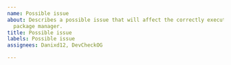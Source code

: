 ```yaml
---
name: Possible issue
about: Describes a possible issue that will affect the correctly executation of the
  package manager.
title: Possible issue
labels: Possible issue
assignees: Danixd12, DevCheckOG

---
```



